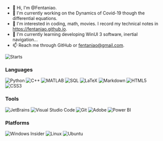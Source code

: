 - 👋 Hi, I'm @Fentaniao.
- 🔭 I'm currently working on the Dynamics of Covid-19 though the differential equations.
- 👀 I'm interested in coding, math, movies. I record my technical notes in https://fentaniao.github.io.
- 🌱 I'm currently learning developing WinUI 3 software, inertial navigation...
- 📫 Reach me through GitHub or fentaniao@gmail.com.

<p>
  <img alt="Starts" src="https://github-readme-stats-one-bice.vercel.app/api?username=Fentaniao&show_icons=true&include_all_commits=true&count_private=true&role=OWNER,ORGANIZATION_MEMBER" />
</p>

### Languages

<p>
  <img alt="Python" src="https://img.shields.io/badge/-Python-3572A5?style=flat&logo=python&logoColor=white" />
  <img alt="C++" src="https://img.shields.io/badge/-C++-9f62a5?style=flat&logo=cplusplus&logoColor=white" />
  <img alt="MATLAB" src="https://img.shields.io/badge/-MATLAB-00ADD8?style=flat&logo=matrix&logoColor=white" />
  <img alt="SQL" src="https://img.shields.io/badge/-PL/SQL-ff8f48?style=flat&logo=oracle&logoColor=white" />
  <img alt="LaTeX" src="https://img.shields.io/badge/-LaTex-3D6117?style=flat&logo=latex&logoColor=white" />
  <img alt="Markdown" src="https://img.shields.io/badge/-Markdown-4fc08d?style=flat&logo=markdown&logoColor=white" />
  <img alt="HTML5" src="https://img.shields.io/badge/-HTML5-e2470f?style=flat&logo=html5&logoColor=white" />
  <img alt="CSS3" src="https://img.shields.io/badge/-CSS3-1b73ba?style=flat&logo=css3&logoColor=white" />
</p>

<!---
<img align="right" width="480px" src="https://github-readme-stats.vercel.app/api/top-langs/?username=Fentaniao&layout=compact">
--->

### Tools

<p>
  <img alt="JetBrains" src="https://img.shields.io/badge/-JetBrains-000000?style=flat&logo=JetBrains&logoColor=white" />
  <img alt="Visual Studio Code" src="https://img.shields.io/badge/-Visual Studio Code-007ACC?style=flat&logo=Visual%20Studio%20Code&logoColor=white" />
  <img alt="Git" src="https://img.shields.io/badge/-Git-E84D31?style=flat&logo=Git&logoColor=white" />
  <img alt="Adobe" src="https://img.shields.io/badge/-Adobe-FA0F00?style=flat&logo=adobe&logoColor=white" />
    <img alt="Power BI" src="https://img.shields.io/badge/-Power_BI-DC9D0F?style=flat&logo=powerbi&logoColor=white" />
</p>

### Platforms

<p>
    <img alt="Windows Insider" src="https://img.shields.io/badge/-Windows_Insider-00ADD8?style=flat&logo=Microsoft&logoColor=white" />
    <img alt="Linux" src="https://img.shields.io/badge/-Linux-010605?style=flat&logo=linux&logoColor=white" />
	<img alt="Ubuntu" src="https://img.shields.io/badge/-Ubuntu-E95420?style=flat&logo=Ubuntu&logoColor=white" />
</p>

<!---
Click here to see my details.
--->

<!---
Fentaniao/Fentaniao is a ✨ special ✨ repository because its `README.md` (this file) appears on your GitHub profile.
You can click the Preview link to take a look at your changes.
--->

